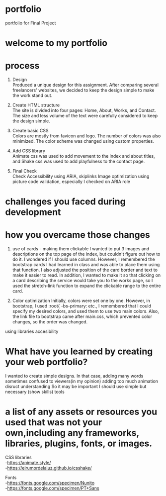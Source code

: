 # portfolio
portfolio for Final Project

# welcome to my portfolio

# process 
1. Design  
Produced a unique design for this assignment.
After comparing several freelancers' websites, we decided to keep the design simple to make the work stand out.

2. Create HTML structure  
The site is divided into four pages: Home, About, Works, and Contact. The size and less volume of the text were carefully considered to keep the design simple. 

3. Create basic CSS  
Colors are mostly from favicon and logo. The number of colors was also minimized. The color scheme was changed using custom properties.

4. Add CSS library  
Animate css was used to add movement to the index and about titles, and Shake css was used to add playfulness to the contact page.

5. Final Check  
Check Accessibility using ARIA, skiplinks
Image optimization using picture
code validation, especially I checked on ARIA role

# challenges you faced during development
# how you overcame those changes
1. use of cards - making them clickable
I wanted to put 3 images and descriptions on the top page of the index, but couldn't figure out how to do it. I wondered if I should use columns.
However, I remembered the bootstrap cards I had learned in class and was able to place them using that function. I also adjusted the position of the card border and text to make it easier to read.
In addition, I wanted to make it so that clicking on a card describing the service would take you to the works page, so I used the stretch-link function to expand the clickable range to the entire card.

2. Color optimization
Initially, colors were set one by one. However, in bootstrap, I used :root{    -bs-primary: etc., 
I remembered that I could specify my desired colors, and used them to use two main colors.
Also, the link file to bootstrap came after main.css, which prevented color changes, so the order was changed.

using libraries
accesibility



# What have you learned by creating your web portfolio?
I wanted to create simple designs. 
In that case, 
adding many words sometimes confused to viewers(in my opinion)
adding too much animation disruct understanding
So it may be important I should use simple but necessary (show skills) tools


# a list of any assets or resources you used that was not your own,including any frameworks, libraries, plugins, fonts, or images. 

CSS libraries  
-https://animate.style/  
-https://elrumordelaluz.github.io/csshake/  

Fonts  
-https://fonts.google.com/specimen/Nunito  
-https://fonts.google.com/specimen/PT+Sans  
